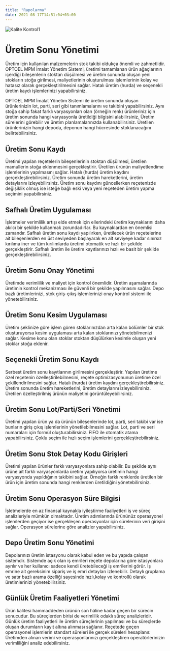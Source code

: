 ```yaml
---
title: "Rapolarma"
date: 2021-08-17T14:51:04+03:00
---
```



![Kalite Kontrol1](https://erelbi.github.io/test-optoel/images/arama.png)

# Üretim Sonu Yönetimi
Üretim için kullanılan malzemelerin stok takibi oldukça önemli ve zahmetlidir. OPTOEL  MPM İmalat Yönetim Sistemi, üretimi tamamlanan ürün ağaçlarının içerdiği bileşenlerin stoktan düşülmesi ve üretim sonunda oluşan yeni stokların stoğa girilmesi, maliyetlerinin oluşturulması işlemlerinin kolay ve hatasız olarak gerçekleştirilmesini sağlar. Hatalı üretim (hurda) ve seçenekli üretim kaydı işlemlerinizi yapabilirsiniz.

OPTOEL MPM İmalat Yönetim Sistemi ile üretim sonunda oluşan ürünlerinizin lot, parti, seri gibi tanımlamalarını ve takibini yapabilirsiniz. Aynı stoğa sahip fakat farklı varyasyonları olan (örneğin renk) ürünleriniz için üretim sonunda hangi varyasyonla üretildiği bilgisini alabilirsiniz. Üretim sürelerini görebilir ve üretim planlamalarınızda kullanabilirsiniz. Üretilen ürünlerinizin hangi depoda, deponun hangi hücresinde stoklanacağını belirtebilirsiniz.

## Üretim Sonu Kaydı
Üretimi yapılan reçetelerin bileşenlerinin stoktan düşülmesi, üretilen mamullerin stoğa eklenmesini gerçekleştirir. Üretilen ürünün maliyetlendime işlemlerinin yapılmasını sağlar. Hatalı (hurda) üretim kaydını gerçekleştirebilirsiniz. Üretim sonunda üretim hareketlerini, üretim detaylarını izleyebilirsiniz. Üretim sonu kaydını güncellerken reçetenizde değişiklik olmuş ise isteğe bağlı eski veya yeni reçeteden üretim yapma seçimini yapabilirsiniz.

## Safhalı Üretim Uygulaması
İşletmeler verimlilik artışı elde etmek için ellerindeki üretim kaynaklarını daha akılcı bir şekilde kullanmak zorundadırlar. Bu kaynaklardan en önemlisi zamandır. Safhalı üretim sonu kaydı yapılırken, üretilecek ürün reçetelerine ait bileşenlerden en üst seviyeden başlayarak en alt seviyeye kadar sınırsız kırılıma iner ve tüm kırılımlarda üretimi otomatik ve hızlı bir şekilde gerçekleştirir. Safhalı üretim ile üretim kayıtlarınızı hızlı ve basit bir şekilde gerçekleştirebilirsiniz.

## Üretim Sonu Onay Yönetimi
Üretimde verimlilik ve maliyet için kontrol önemlidir. Üretim aşamalarında üretimin kontrol mekanizması ile güvenli bir şekilde yapılmasını sağlar. Depo bazlı üretimlerinizi, stok giriş-çıkış işlemlerinizi onay kontrol sistemi ile yönetebilirsiniz.

## Üretim Sonu Kesim Uygulaması
Üretim şeklinize göre işlem gören stoklarınızdan arta kalan bölümler bir stok oluşturuyorsa kesim uygulaması arta kalan stoklarınızı yönetebilmenizi sağlar. Kesime konu olan stoklar stoktan düşülürken kesimle oluşan yeni stoklar stoğa eklenir.

## Seçenekli Üretim Sonu Kaydı
Serbest üretim sonu kayıtlarının girilmesini gerçekleştirir. Yapılan üretime özel reçetenin özelleştirilebilmesini, reçete optimizasyonunun üretime özel şekillendirilmesini sağlar. Hatalı (hurda) üretim kaydını gerçekleştirebilirsiniz. Üretim sonunda üretim hareketlerini, üretim detaylarını izleyebilirsiniz. Üretilen özelleştirilmiş ürünün maliyetini görüntüleyebilirsiniz.

## Üretim Sonu Lot/Parti/Seri Yönetimi
Üretimi yapılan ürün ya da ürünün bileşenlerinde lot, parti, seri takibi var ise bunların giriş çıkış işlemlerinin yönetilebilmesini sağlar. Lot, parti ve seri numaraları için formül oluşturabilirsiniz. FIFO ile otomatik atama yapabilirsiniz. Çoklu seçim ile hızlı seçim işlemlerini gerçekleştirebilirsiniz.

## Üretim Sonu Stok Detay Kodu Girişleri
Üretimi yapılan ürünler farklı varyasyonlara sahip olabilir. Bu şekilde aynı ürüne ait farklı varyasyonlarda üretim yapılıyorsa üretimin hangi varyasyonda yapıldığının takibini sağlar. Örneğin farklı renklerde üretilen bir ürün için üretim sonunda hangi renklerden üretildiğini yönetebilirsiniz.

## Üretim Sonu Operasyon Süre Bilgisi
İşletmelerde en az finansal kaynakla iyileştirme faaliyetleri iş ve süreç analizleriyle mümkün olmaktadır. Üretim adımlarında ürününüz operasyonel işlemlerden geçiyor ise gerçekleşen operasyonlar için sürelerinin veri girişini sağlar. Operasyon sürelerine göre analizler yapabilirsiniz.

## Depo Üretim Sonu Yönetimi
Depolarınızı üretim istasyonu olarak kabul eden ve bu yapıda çalışan sistemdir. Sistemde açık olan iş emrileri reçete depolarına göre istasyonlara ayrılır ve her kullanıcı sadece kendi üretebileceği iş emrilerini görür. İş emrine ait gereksinim sipariş ve iş emri detayları izlenebilir. Detaylı gruplama ve satır bazlı arama özelliği sayesinde hızlı,kolay ve kontrollü olarak üretimlerinizi yönetebilirsiniz.

## Günlük Üretim Faaliyetleri Yönetimi
Ürün kalitesi hammaddeden ürünün son hâline kadar geçen bir sürecin sonucudur. Bu süreçlerden birisi de verimlilik odaklı süreç analizleridir. Günlük üretim faaliyetleri ile üretim süreçlerinin yapılması ve bu süreçlerde oluşan durumların kayıt altına alınması sağlanır. Reçetede geçen operasyonel işlemlerin standart süreleri ile gerçek süreleri hesaplanır. Üretimden alınan verimi ve operasyonlarınızı gerçekleştiren operatörlerinizin verimliliğini analiz edebilirsiniz.